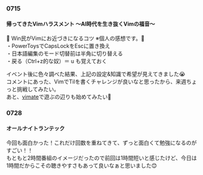 ### 0715
#### 帰ってきたVimハラスメント 〜AI時代を生き抜くVimの福音〜
🗽 Win民がVimにお近づきになるコツ ※個人の感想です。🗽  
 ・PowerToysでCapsLockをEscに置き換え  
・日本語編集のモード切替前は半角に切り替える  
・戻る（Ctrl+z的な奴）＝ u  も覚えておく  

イベント後に色々調べた結果、上記の設定&知識で希望が見えてきました😭  
コメントにあった、VimでTilを書くチャレンジが良いなと思ったから、来週ちょっと挑戦してみたい。  
あと、[vimate](https://vimate.jp/)で遊ぶの辺りも始めてみたい👀  


### 0728
#### オールナイトランテック
今回も面白かった！これだけ回数を重ねてきて、ずっと面白くて勉強になるのがすごい！！  
もともと2時間番組のイメージだったので前回は1時間短いと感じたけど、今日は1時間だからこその聴きやすさもあって良いなぁと思いました😊  
